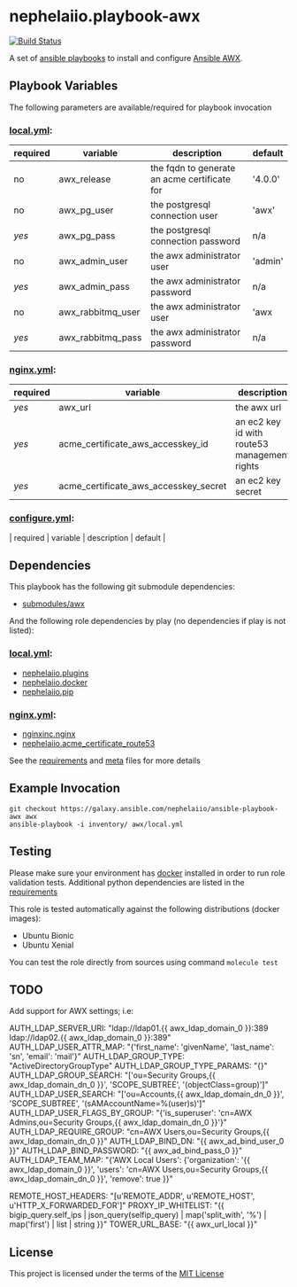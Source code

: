 # nephelaiio.playbook-awx

[![Build Status](https://travis-ci.org/nephelaiio/ansible-playbook-awx.svg?branch=master)](https://travis-ci.org/nephelaiio/ansible-playbook-awx)

A set of [ansible playbooks](https://galaxy.ansible.com/nephelaiio/ansible-playbook-awx-local) to install and configure [Ansible AWX](https://github.com/ansible/awx).

## Playbook Variables

The following parameters are available/required for playbook invocation

### [local.yml](local.yml):
| required | variable          | description                                  | default |
| ---      | ---               | ---                                          | ---     |
| no       | awx_release       | the fqdn to generate an acme certificate for | '4.0.0' |
| no       | awx_pg_user       | the postgresql connection user               | 'awx'   |
| *yes*    | awx_pg_pass       | the postgresql connection password           | n/a     |
| no       | awx_admin_user    | the awx administrator user                   | 'admin' |
| *yes*    | awx_admin_pass    | the awx administrator password               | n/a     |
| no       | awx_rabbitmq_user | the awx administrator user                   | 'awx    |
| *yes*    | awx_rabbitmq_pass | the awx administrator password               | n/a     |

### [nginx.yml](nginx.yml):
| required | variable | description | default |
| --- | --- | --- | --- |
| *yes* | awx_url | the awx url | ansible_fqdn |
| *yes* | acme_certificate_aws_accesskey_id | an ec2 key id with route53 management rights | lookup('env', 'AWS_ACCESS_KEY_ID') |
| *yes* | acme_certificate_aws_accesskey_secret  | an ec2 key secret | lookup('env', 'AWS_SECRET_ACCESS_KEY') |

### [configure.yml](configure.yml):
| required | variable | description | default |

## Dependencies

This playbook has the following git submodule dependencies:

* [submodules/awx](https://github.com/ansible/awx)

And the following role dependencies by play (no dependencies if play is not listed):

### [local.yml](local.yml):
* [nephelaiio.plugins](https://galaxy.ansible.com/nephelaiio/plugins)
* [nephelaiio.docker](https://galaxy.ansible.com/nephelaiio/docker)
* [nephelaiio.pip](https://galaxy.ansible.com/nephelaiio/pip)

### [nginx.yml](nginx.yml):
* [nginxinc.nginx](https://galaxy.ansible.com/nginxinc/nginx)
* [nephelaiio.acme_certificate_route53](https://galaxy.ansible.com/nephelaiio/acme_certificate_route53)

See the [requirements](https://raw.githubusercontent.com/nephelaiio/ansible-role-requirements/master/requirements.txt) and [meta](meta.yml) files for more details

## Example Invocation

```
git checkout https://galaxy.ansible.com/nephelaiio/ansible-playbook-awx awx
ansible-playbook -i inventory/ awx/local.yml
```

## Testing

Please make sure your environment has [docker](https://www.docker.com) installed in order to run role validation tests. Additional python dependencies are listed in the [requirements](https://raw.githubusercontent.com/nephelaiio/ansible-role-requirements/master/requirements.txt)

This role is tested automatically against the following distributions (docker images):

  * Ubuntu Bionic
  * Ubuntu Xenial

You can test the role directly from sources using command ` molecule test `

## TODO
Add support for AWX settings; i.e:

AUTH_LDAP_SERVER_URI: "ldap://ldap01.{{ awx_ldap_domain_0 }}:389 ldap://ldap02.{{ awx_ldap_domain_0 }}:389"
AUTH_LDAP_USER_ATTR_MAP: "{'first_name': 'givenName', 'last_name': 'sn', 'email': 'mail'}"
AUTH_LDAP_GROUP_TYPE: "ActiveDirectoryGroupType"
AUTH_LDAP_GROUP_TYPE_PARAMS: "{}"
AUTH_LDAP_GROUP_SEARCH: "['ou=Security Groups,{{ awx_ldap_domain_dn_0 }}', 'SCOPE_SUBTREE', '(objectClass=group)']"
AUTH_LDAP_USER_SEARCH: "['ou=Accounts,{{ awx_ldap_domain_dn_0 }}', 'SCOPE_SUBTREE', '(sAMAccountName=%(user)s)']"
AUTH_LDAP_USER_FLAGS_BY_GROUP: "{'is_superuser': 'cn=AWX Admins,ou=Security Groups,{{ awx_ldap_domain_dn_0 }}'}"
AUTH_LDAP_REQUIRE_GROUP: "cn=AWX Users,ou=Security Groups,{{ awx_ldap_domain_dn_0 }}"
AUTH_LDAP_BIND_DN: "{{ awx_ad_bind_user_0 }}"
AUTH_LDAP_BIND_PASSWORD: "{{ awx_ad_bind_pass_0 }}"
AUTH_LDAP_TEAM_MAP: "{'AWX Local Users': {'organization': '{{ awx_ldap_domain_0 }}', 'users': 'cn=AWX Users,ou=Security Groups,{{ awx_ldap_domain_dn_0 }}', 'remove': true }}"

REMOTE_HOST_HEADERS: "[u'REMOTE_ADDR', u'REMOTE_HOST', u'HTTP_X_FORWARDED_FOR']"
PROXY_IP_WHITELIST: "{{ bigip_query.self_ips | json_query(selfip_query) | map('split_with', '%') | map('first') | list | string }}"
TOWER_URL_BASE: "{{ awx_url_local }}"

## License

This project is licensed under the terms of the [MIT License](/LICENSE)

